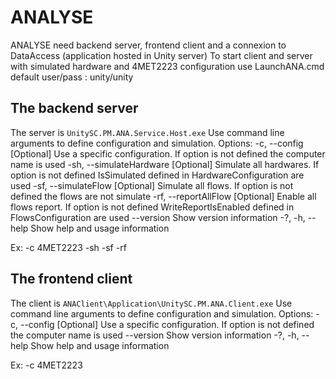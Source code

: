 # ANALYSE
ANALYSE need backend server, frontend client and a connexion to DataAccess (application hosted in Unity server) 
To start client and server with simulated hardware and 4MET2223 configuration use LaunchANA.cmd
default user/pass : unity/unity

## The backend server
The server is `UnitySC.PM.ANA.Service.Host.exe`
Use command line arguments to define configuration and simulation.
Options:
  -c, --config <config>    [Optional] Use a specific configuration. If option is not defined the computer name is used
  -sh, --simulateHardware  [Optional] Simulate all hardwares. If option is not defined IsSimulated defined in
                           HardwareConfiguration are used
  -sf, --simulateFlow      [Optional] Simulate all flows. If option is not defined the flows are not simulate
  -rf, --reportAllFlow     [Optional] Enable all flows report. If option is not defined WriteReportIsEnabled defined in FlowsConfiguration are used
  --version                Show version information
  -?, -h, --help           Show help and usage information

Ex: -c 4MET2223 -sh -sf -rf


## The frontend client
The client is `ANAClient\Application\UnitySC.PM.ANA.Client.exe`
Use command line arguments to define configuration and simulation.
Options:
  -c, --config <config>  [Optional] Use a specific configuration. If option is not defined the computer name is used
  --version              Show version information
  -?, -h, --help         Show help and usage information

Ex: -c 4MET2223

